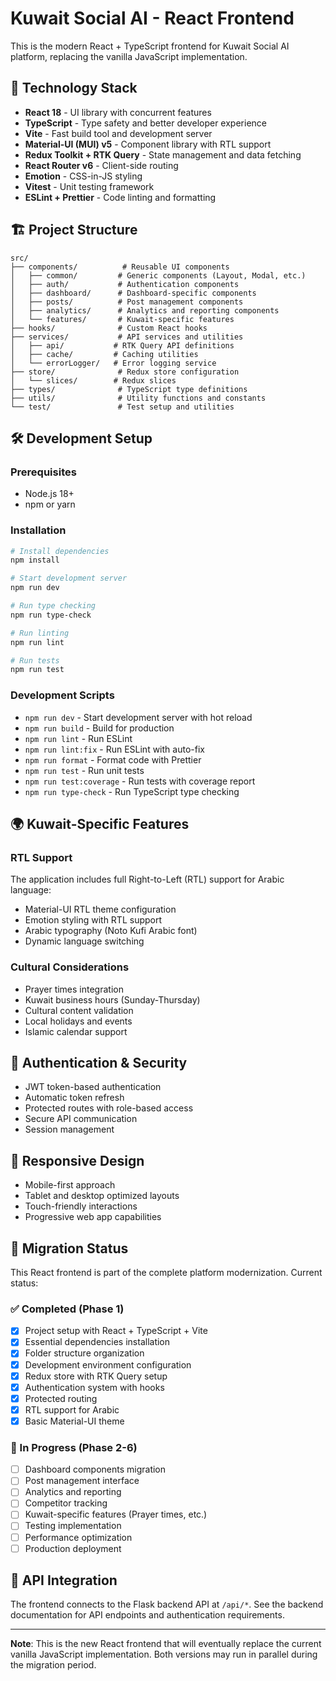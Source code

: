 # Kuwait Social AI - React Frontend

This is the modern React + TypeScript frontend for Kuwait Social AI platform, replacing the vanilla JavaScript implementation.

## 🚀 Technology Stack

- **React 18** - UI library with concurrent features
- **TypeScript** - Type safety and better developer experience
- **Vite** - Fast build tool and development server
- **Material-UI (MUI) v5** - Component library with RTL support
- **Redux Toolkit + RTK Query** - State management and data fetching
- **React Router v6** - Client-side routing
- **Emotion** - CSS-in-JS styling
- **Vitest** - Unit testing framework
- **ESLint + Prettier** - Code linting and formatting

## 🏗️ Project Structure

```
src/
├── components/          # Reusable UI components
│   ├── common/         # Generic components (Layout, Modal, etc.)
│   ├── auth/           # Authentication components
│   ├── dashboard/      # Dashboard-specific components
│   ├── posts/          # Post management components
│   ├── analytics/      # Analytics and reporting components
│   └── features/       # Kuwait-specific features
├── hooks/              # Custom React hooks
├── services/           # API services and utilities
│   ├── api/           # RTK Query API definitions
│   ├── cache/         # Caching utilities
│   └── errorLogger/   # Error logging service
├── store/              # Redux store configuration
│   └── slices/        # Redux slices
├── types/              # TypeScript type definitions
├── utils/              # Utility functions and constants
└── test/               # Test setup and utilities
```

## 🛠️ Development Setup

### Prerequisites

- Node.js 18+ 
- npm or yarn

### Installation

```bash
# Install dependencies
npm install

# Start development server
npm run dev

# Run type checking
npm run type-check

# Run linting
npm run lint

# Run tests
npm run test
```

### Development Scripts

- `npm run dev` - Start development server with hot reload
- `npm run build` - Build for production
- `npm run lint` - Run ESLint
- `npm run lint:fix` - Run ESLint with auto-fix
- `npm run format` - Format code with Prettier
- `npm run test` - Run unit tests
- `npm run test:coverage` - Run tests with coverage report
- `npm run type-check` - Run TypeScript type checking

## 🌍 Kuwait-Specific Features

### RTL Support
The application includes full Right-to-Left (RTL) support for Arabic language:
- Material-UI RTL theme configuration
- Emotion styling with RTL support
- Arabic typography (Noto Kufi Arabic font)
- Dynamic language switching

### Cultural Considerations
- Prayer times integration
- Kuwait business hours (Sunday-Thursday)
- Cultural content validation
- Local holidays and events
- Islamic calendar support

## 🔐 Authentication & Security

- JWT token-based authentication
- Automatic token refresh
- Protected routes with role-based access
- Secure API communication
- Session management

## 📱 Responsive Design

- Mobile-first approach
- Tablet and desktop optimized layouts
- Touch-friendly interactions
- Progressive web app capabilities

## 🚦 Migration Status

This React frontend is part of the complete platform modernization. Current status:

### ✅ Completed (Phase 1)
- [x] Project setup with React + TypeScript + Vite
- [x] Essential dependencies installation
- [x] Folder structure organization
- [x] Development environment configuration
- [x] Redux store with RTK Query setup
- [x] Authentication system with hooks
- [x] Protected routing
- [x] RTL support for Arabic
- [x] Basic Material-UI theme

### 🚧 In Progress (Phase 2-6)
- [ ] Dashboard components migration
- [ ] Post management interface
- [ ] Analytics and reporting
- [ ] Competitor tracking
- [ ] Kuwait-specific features (Prayer times, etc.)
- [ ] Testing implementation
- [ ] Performance optimization
- [ ] Production deployment

## 🔗 API Integration

The frontend connects to the Flask backend API at `/api/*`. See the backend documentation for API endpoints and authentication requirements.

---

**Note**: This is the new React frontend that will eventually replace the current vanilla JavaScript implementation. Both versions may run in parallel during the migration period.

